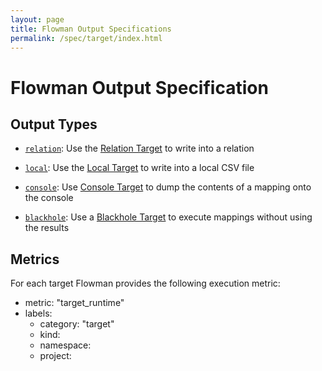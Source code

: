 ```yaml
---
layout: page
title: Flowman Output Specifications
permalink: /spec/target/index.html
---
```

# Flowman Output Specification


## Output Types

* [`relation`](relation.html): 
Use the [Relation Target](relation.html) to write into a relation

* [`local`](local.html): 
Use the [Local Target](local.html) to write into a local CSV file

* [`console`](console.html): 
Use [Console Target](console.html) to dump the contents of a mapping onto the console

* [`blackhole`](blackhole.html): 
Use a [Blackhole Target](blackhole.html) to execute mappings without using the results


## Metrics

For each target Flowman provides the following execution metric:
* metric: "target_runtime"
* labels: 
  * category: "target"
  * kind:
  * namespace: 
  * project: 
